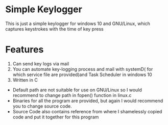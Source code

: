 # Simple Keylogger
This is just a simple keylogger for windows 10 and GNU/Linux, which captures keystrokes with the time of key press

# Features
1. Can send key logs via mail
2. You can automate key-logging process and mail with systemD( for which service file are provided)and Task Scheduler in windows 10
3. Written in C

- Default path are not suitable for use on GNU/Linux so I would recommend to change path in fopen() function in linux.c
- Binaries for all the program are provided, but again I would recommend you to change source code.
- Source Code also contains reference from where I shamelessly copied code and put it together for this program
